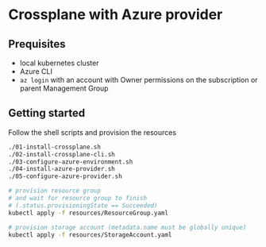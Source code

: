 
# Crossplane with Azure provider

## Prequisites

* local kubernetes cluster
* Azure CLI
* `az login` with an account with Owner permissions on the subscription or parent Management Group

## Getting started

Follow the shell scripts and provision the resources

```sh
./01-install-crossplane.sh
./02-install-crossplane-cli.sh
./03-configure-azure-environment.sh
./04-install-azure-provider.sh
./05-configure-azure-provider.sh

# provision resource group
# and wait for resource group to finish 
# (.status.provisioningState == Succeeded)
kubectl apply -f resources/ResourceGroup.yaml

# provision storage account (metadata.name must be globally unique)
kubectl apply -f resources/StorageAccount.yaml

```
